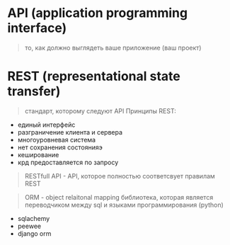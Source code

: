# API (application programming interface)
> то, как должно выглядеть ваше приложение (ваш проект)

# REST (representational state transfer)
> стандарт, которому следуют API
Принципы REST:
* единый интерфейс
* разграничение клиента и сервера
* многоуровневая система
* нет сохранения состоянияэ
* кеширование
* крд предоставляется по запросу

> RESTfull API - API, которое полностью соответсвует правилам REST

> ORM - object relaitonal mapping
библиотека, которая является переводчиком между sql и языками программирования (python)
* sqlachemy
* peewee
* django orm